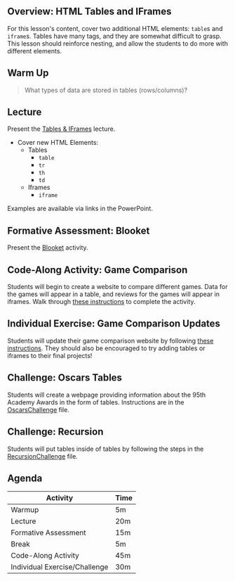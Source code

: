 ## Overview: HTML Tables and IFrames
For this lesson's content, cover two additional HTML elements: `table`s and `iframe`s. Tables have many tags, and they are somewhat difficult to grasp. This lesson should reinforce nesting, and allow the students to do more with different elements.

## Warm Up
> What types of data are stored in tables (rows/columns)?

## Lecture
Present the [Tables & IFrames](TablesAndIFrames.pptx) lecture.

- Cover new HTML Elements:
    - Tables
        - `table`
        - `tr`
        - `th`
        - `td`
    - Iframes
        - `iframe`

Examples are available via links in the PowerPoint.

## Formative Assessment: Blooket
Present the [Blooket](https://dashboard.blooket.com/set/66c4d317346cedfba9c14074) activity.

## Code-Along Activity: Game Comparison
Students will begin to create a website to compare different games. Data for the games will appear in a table, and reviews for the games will appear in iframes. Walk through [these instructions](GameComparisonCodeAlong.md) to complete the activity.

## Individual Exercise: Game Comparison Updates
Students will update their game comparison website by following [these instructions](GameComparisonIndividual.md). They should also be encouraged to try adding tables or iframes to their final projects!

## Challenge: Oscars Tables
Students will create a webpage providing information about the 95th Academy Awards in the form of tables. Instructions are in the [OscarsChallenge](OscarsChallenge.md) file.

## Challenge: Recursion
Students will put tables inside of tables by following the steps in the [RecursionChallenge](RecursionChallenge.md) file.

## Agenda

| Activity | Time |
|-|-|
| Warmup | 5m |
| Lecture  | 20m |
| Formative Assessment | 15m |
| Break | 5m |
| Code-Along Activity | 45m |
| Individual Exercise/Challenge | 30m |

